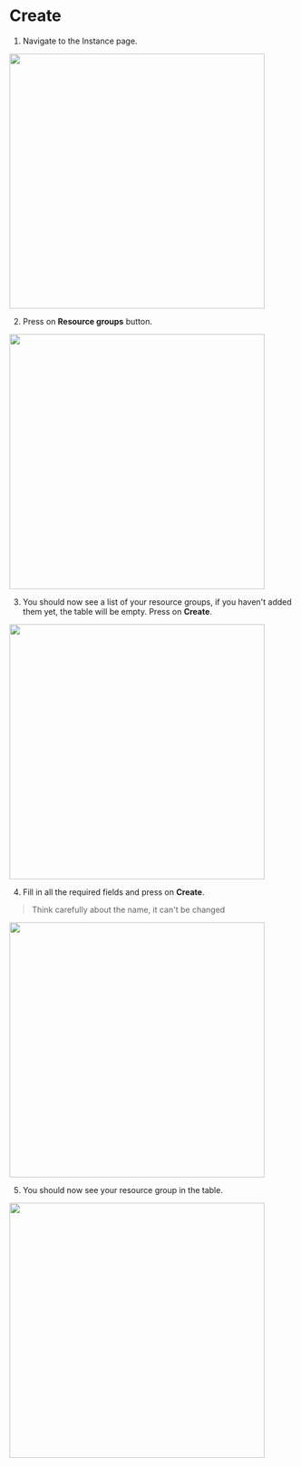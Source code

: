 # Create

1. Navigate to the Instance page.

  <img style="width: 450px" src="./assets/step-1.jpg" />

2. Press on **Resource groups** button.

  <img style="width: 450px" src="./assets/step-2.jpg" />

3. You should now see a list of your resource groups, if you haven't added them yet, the table will be empty. Press on **Create**.

  <img style="width: 450px" src="./assets/step-3.jpg" />

4. Fill in all the required fields and press on **Create**.

  > Think carefully about the name, it can't be changed

  <img style="width: 450px" src="./assets/step-4.jpg" />

5. You should now see your resource group in the table.

  <img style="width: 450px" src="./assets/step-5.jpg" />

